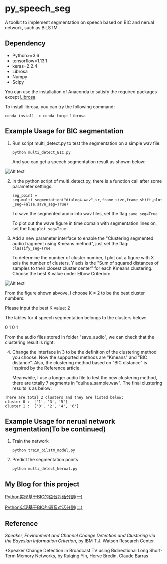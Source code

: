 # py_speech_seg
A toolkit to implement segmentation on speech based on BIC and nerual network, such as BiLSTM

## Dependency
- Python>=3.6
- tensorflow=1.13.1
- keras=2.2.4
- Librosa
- Numpy
- Scipy

You can use the installation of Anaconda to satisfy the required packages except [Librosa](https://github.com/librosa/librosa).

To install librosa, you can try the following command:

`conda install -c conda-forge librosa`
## Example Usage for BIC segmentation


1. Run script multi_detect.py to test the segmentation on a simple wav file:

    `python multi_detect_BIC.py`

   And you can get a speech segmentation result as showm below:

![Alt text](https://github.com/wblgers/py_speech_seg/raw/master/pictures/Demo1.png)

2. In the python script of multi_detect.py, there is a function call after some parameter settings:
    
    `seg_point = seg.multi_segmentation("dialog4.wav",sr,frame_size,frame_shift,plot_seg=False,save_seg=True)`
    
   To save the segmented audio into wav files, set the flag `save_seg=True`

   To plot out the wave figure in time domain with segmentation lines on, set the flag `plot_seg=True`

3. Add a new parameter interface to enable the "Clustering segmented audio fragment using Kmeans method", just set the flag:
    `classify_seg=True`
   
   To determine the number of cluster number, I plot out a figure with X axis the number of clusters, Y axis is the "Sum of squared distances of samples to their closest cluster center" for each Kmeans clustering. Choose the best K value under Elbow Criterion:

![Alt text](https://github.com/wblgers/py_speech_seg/raw/master/pictures/kmeans_number_of_clusters_evaluate.png)

   From the figure shown abvove, I choose K = 2 to be the best cluster numbers:
   
   Please input the best K value: 2

   The lables for 4 speech segmentation belongs to the clusters below:

   0 
   1 
   0 
   1 

   From the audio files stored in folder "save_audio", we can check that the clustering result is right.

4. Change the interface in 3 to be the definition of the clustering method you choose. Now the supported methods are "Kmeans" and "BIC distance". Also, the clustering method based on "BIC distance" is inspired by the Reference article.

   Meanwhile, I use a longer audio file to test the new clustering method, there are totally 7 segments in "duihua_sample.wav". The final clustering results is as below:
```
There are total 2 clusters and they are listed below: 
cluster 0 :  ['1', '3', '5']
cluster 1 :  ['0', '2', '4', '6']
```
## Example Usage for nerual network segmentation(To be continued)
1. Train the network

    `python train_bilstm_model.py`

2. Predict the segmentation points

    `python multi_detect_Nerual.py`

## My Blog for this project
[Python实现基于BIC的语音对话分割(一)](https://blog.csdn.net/wblgers1234/article/details/75896605)

[Python实现基于BIC的语音对话分割(二)](https://blog.csdn.net/wblgers1234/article/details/77103444)

## Reference
*Speaker, Environment and Channel Change Detection and Clustering via the Bayesian Information Criterion*, by IBM T.J. Watson Research Center

*Speaker Change Detection in Broadcast TV using Bidirectional Long Short-Term Memory Networks, by Ruiqing Yin, Herve Bredin, Claude Barras